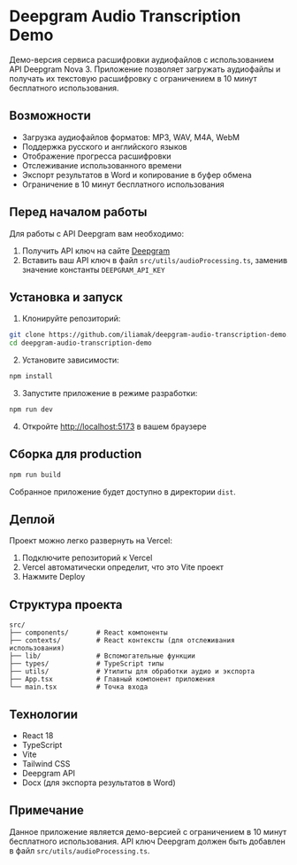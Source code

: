 # Deepgram Audio Transcription Demo

Демо-версия сервиса расшифровки аудиофайлов с использованием API Deepgram Nova 3. Приложение позволяет загружать аудиофайлы и получать их текстовую расшифровку с ограничением в 10 минут бесплатного использования.

## Возможности

- Загрузка аудиофайлов форматов: MP3, WAV, M4A, WebM
- Поддержка русского и английского языков
- Отображение прогресса расшифровки
- Отслеживание использованного времени
- Экспорт результатов в Word и копирование в буфер обмена
- Ограничение в 10 минут бесплатного использования

## Перед началом работы

Для работы с API Deepgram вам необходимо:

1. Получить API ключ на сайте [Deepgram](https://deepgram.com/)
2. Вставить ваш API ключ в файл `src/utils/audioProcessing.ts`, заменив значение константы `DEEPGRAM_API_KEY`

## Установка и запуск

1. Клонируйте репозиторий:

```bash
git clone https://github.com/iliamak/deepgram-audio-transcription-demo.git
cd deepgram-audio-transcription-demo
```

2. Установите зависимости:

```bash
npm install
```

3. Запустите приложение в режиме разработки:

```bash
npm run dev
```

4. Откройте [http://localhost:5173](http://localhost:5173) в вашем браузере

## Сборка для production

```bash
npm run build
```

Собранное приложение будет доступно в директории `dist`.

## Деплой

Проект можно легко развернуть на Vercel:

1. Подключите репозиторий к Vercel
2. Vercel автоматически определит, что это Vite проект
3. Нажмите Deploy

## Структура проекта

```
src/
├── components/       # React компоненты
├── contexts/         # React контексты (для отслеживания использования)
├── lib/              # Вспомогательные функции
├── types/            # TypeScript типы
├── utils/            # Утилиты для обработки аудио и экспорта
├── App.tsx           # Главный компонент приложения
└── main.tsx          # Точка входа
```

## Технологии

- React 18
- TypeScript
- Vite
- Tailwind CSS
- Deepgram API
- Docx (для экспорта результатов в Word)

## Примечание

Данное приложение является демо-версией с ограничением в 10 минут бесплатного использования. API ключ Deepgram должен быть добавлен в файл `src/utils/audioProcessing.ts`.

